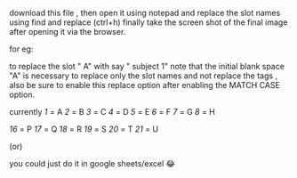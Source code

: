 
download this file , then open it using notepad and replace the slot names using find and replace (ctrl+h) 
finally take the screen shot of the final image after opening it via the browser.


for eg:

to replace the slot " A" with say " subject 1" note that the initial blank space "<blank space>A"
is necessary to replace only the slot names and not replace the 
<a> tags , also be sure to enable this replace option after enabling the MATCH CASE option.

 currently 
  *1*  = A
  *2*  = B
  *3*  = C
  *4*  = D
  *5*  = E
  *6*  = F
  *7*  = G
  *8*  = H
  
  *16* = P 
  *17* = Q
  *18* = R
  *19* = S
  *20* = T 
  *21* = U

(or)
  
 you could just do it in google sheets/excel 😂
